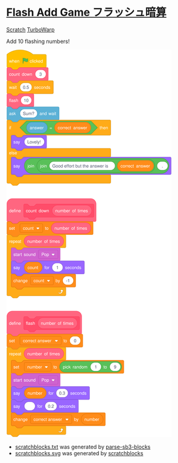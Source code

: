 # [Flash Add Game フラッシュ暗算](https://yuukikonno.com/flash/)

[Scratch](https://scratch.mit.edu/projects/930715752/) [TurboWarp](https://turbowarp.org/930715752)

Add 10 flashing numbers!

<picture>
  <img src="scratch/scratchblocks.svg">
</picture>

* [scratchblocks.txt](scratch/scratchblocks.txt) was generated by [parse-sb3-blocks](https://apple502j.github.io/parse-sb3-blocks/demo.html)
* [scratchblocks.svg](scratch/scratchblocks.svg) was generated by [scratchblocks](https://scratchblocks.github.io/)
